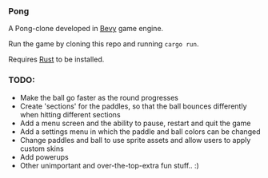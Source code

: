 ### Pong

A Pong-clone developed in [Bevy](https://bevyengine.org/) game engine.

Run the game by cloning this repo and running `cargo run`.

Requires [Rust](https://www.rust-lang.org/) to be installed.

### TODO:
 * Make the ball go faster as the round progresses
 * Create 'sections' for the paddles, so that the ball bounces differently when hitting different sections
 * Add a menu screen and the ability to pause, restart and quit the game
 * Add a settings menu in which the paddle and ball colors can be changed
 * Change paddles and ball to use sprite assets and allow users to apply custom skins
 * Add powerups
 * Other unimportant and over-the-top-extra fun stuff.. :)